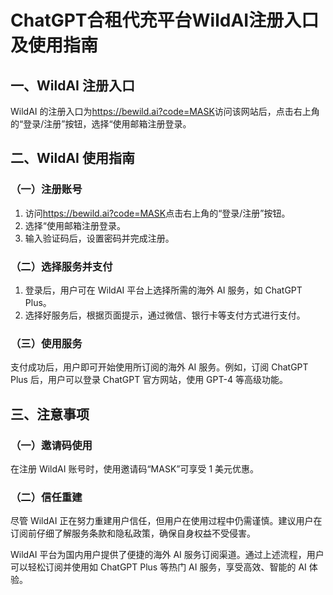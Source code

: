 # ChatGPT合租代充平台WildAI注册入口及使用指南

## 一、WildAI 注册入口

WildAI 的注册入口为<https://bewild.ai?code=MASK>访问该网站后，点击右上角的“登录/注册”按钮，选择“使用邮箱注册登录。

## 二、WildAI 使用指南

### （一）注册账号

1. 访问<https://bewild.ai?code=MASK>点击右上角的“登录/注册”按钮。
2. 选择“使用邮箱注册登录。
3. 输入验证码后，设置密码并完成注册。

### （二）选择服务并支付

1. 登录后，用户可在 WildAI 平台上选择所需的海外 AI 服务，如 ChatGPT Plus。
2. 选择好服务后，根据页面提示，通过微信、银行卡等支付方式进行支付。

### （三）使用服务

支付成功后，用户即可开始使用所订阅的海外 AI 服务。例如，订阅 ChatGPT Plus 后，用户可以登录 ChatGPT 官方网站，使用 GPT-4 等高级功能。

## 三、注意事项

### （一）邀请码使用

在注册 WildAI 账号时，使用邀请码“MASK”可享受 1 美元优惠。

### （二）信任重建

尽管 WildAI 正在努力重建用户信任，但用户在使用过程中仍需谨慎。建议用户在订阅前仔细了解服务条款和隐私政策，确保自身权益不受侵害。

WildAI 平台为国内用户提供了便捷的海外 AI 服务订阅渠道。通过上述流程，用户可以轻松订阅并使用如 ChatGPT Plus 等热门 AI 服务，享受高效、智能的 AI 体验。
